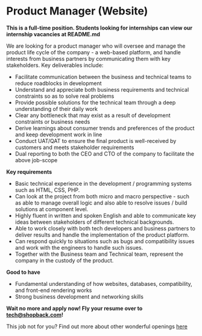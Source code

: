 Product Manager (Website)
=========

**This is a full-time position. Students looking for internships can view our internship vacancies at README.md**

We are looking for a product manager who will oversee and manage the product life cycle of the company - a web-based platform, and handle interests from business partners by communicating them with key stakeholders. Key deliverables include:
* Facilitate communication between the business and technical teams to reduce roadblocks in development
* Understand and appreciate both business requirements and technical constraints so as to solve real problems
* Provide possible solutions for the technical team through a deep understanding of their daily work
* Clear any bottleneck that may exist as a result of development constraints or business needs
* Derive learnings about consumer trends and preferences of the product and keep development work in line
* Conduct UAT/QAT to ensure the final product is well-received by customers and meets stakeholder requirements
* Dual reporting to both the CEO and CTO of the company to facilitate the above job-scope

**Key requirements**
* Basic technical experience in the development / programming systems such as HTML, CSS, PHP.
* Can look at the project from both micro and macro perspective - such as able to manage overall logic and also able to resolve issues / build solutions at component level.
* Highly fluent in written and spoken English and able to communicate key ideas between stakeholders of different technical backgrounds.
* Able to work closely with both tech developers and business partners to deliver results and handle the implementation of the product platform.
* Can respond quickly to situations such as bugs and compatibility issues and work with the engineers to handle such issues.
* Together with the Business team and Technical team, represent the company in the custody of the product.

**Good to have**
* Fundamental understanding of how websites, databases, compatibility, and front-end rendering works
* Strong business development and networking skills

**Wait no more and apply now! Fly your resume over to tech@shopback.com!**

This job not for you? Find out more about other wonderful openings [here](https://github.com/shopback/WeWantYou/blob/master/README.md "Other job openings")